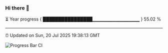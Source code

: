 ### Hi there 👋

⏳ Year progress { ████████████████▁▁▁▁▁▁▁▁▁▁▁▁▁▁ } 55.02 %

---

⏰ Updated on Sun, 20 Jul 2025 19:38:13 GMT

![Progress Bar CI](https://github.com/IshwaranRudhara/GIT-ACTION/workflows/Progress%20Bar%20CI/badge.svg)
